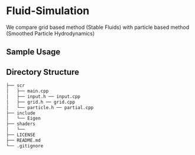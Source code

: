 # Fluid-Simulation
We compare grid based method (Stable Fluids) with particle based method (Smoothed Particle Hydrodynamics)

## Sample Usage

## Directory Structure
```bash
├── scr
│   ├── main.cpp
│   ├── input.h ── input.cpp
│   ├── grid.h ── grid.cpp
│   └── particle.h ── partial.cpp
├── include
│   └── Eigen
├── shaders
│   └── 
├── LICENSE
├── README.md
└── .gitignore
```